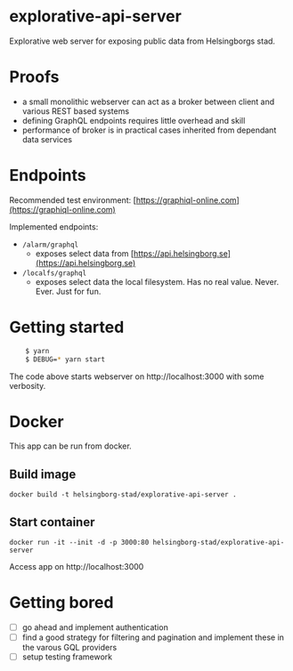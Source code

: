 # explorative-api-server
Explorative web server for exposing public data from Helsingborgs stad.

# Proofs

- a small monolithic webserver can act as a broker between client and various REST based systems
- defining GraphQL endpoints requires little overhead and skill
- performance of broker is in practical cases inherited from dependant data services


# Endpoints

Recommended test environment: [https://graphiql-online.com](https://graphiql-online.com)

Implemented endpoints:
- `/alarm/graphql`
  - exposes select data from [https://api.helsingborg.se](https://api.helsingborg.se)
- `/localfs/graphql`
  - exposes select data the local filesystem. Has no real value. Never. Ever. Just for fun.

# Getting started

```sh
    $ yarn
    $ DEBUG=* yarn start
```

The code above starts webserver on http://localhost:3000 with some verbosity.

# Docker 
This app can be run from docker.


## Build image
```
docker build -t helsingborg-stad/explorative-api-server .
```

## Start container
```
docker run -it --init -d -p 3000:80 helsingborg-stad/explorative-api-server
```
Access app on http://localhost:3000 

# Getting bored
- [ ] go ahead and implement authentication
- [ ] find a good strategy for filtering and pagination and implement these in the varous GQL providers
- [ ] setup testing framework